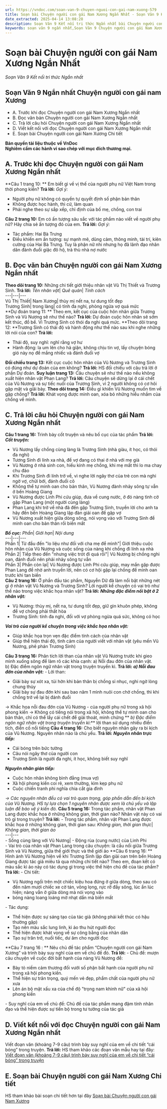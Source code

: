 ```yaml
---
url: https://vndoc.com/soan-van-9-chuyen-nguoi-con-gai-nam-xuong-579
title: Soạn bài Chuyện người con gái Nam Xương Ngắn Nhất - Soạn Văn 9 Kết nối tri thức Ngắn nhất - VnDoc.com
date_extracted: 2025-04-14 13:08:28
description: Soạn Văn 9 Kết nối tri thức Ngấn nhất bài Chuyện người con gái Nam Xương gồm phần trả lời chi tiết, đầy đủ, bám sát các câu hỏi, yêu cầu trong SGK (chỉ có trên VnDoc). Mời các bạn tham khảo.
keywords: soạn văn 9 ngắn nhất,Soạn Văn 9 Chuyện người con gái Nam Xương ngắn nhất,Soạn bài Chuyện người con gái Nam Xương ngắn nhất,soạn văn 9 Tập 1 trang 10 Kết nối tri thức,Chuyện người con gái Nam Xương lớp 9 Kết nối tri thức,Chuyện người con gái Nam Xương trang 10,Chuyện người con gái Nam Xương nguyễn dữ,văn 9,ngữ văn 9,soạn văn 9 kết nối tri thức ngắn nhất,soạn văn 9 tập 1,giải văn 9,soạn ngữ văn 9,giải ngữ văn 9,giải sgk ngữ văn 9
---
```


# Soạn bài Chuyện người con gái Nam Xương Ngắn Nhất
 _Soạn Văn 9 Kết nối tri thức Ngắn nhất_
## **Soạn Văn 9 Ngắn nhất Chuyện người con gái nam Xương**
  * A. Trước khi đọc Chuyện người con gái Nam Xương Ngắn nhất
  * B. Đọc văn bản Chuyện người con gái Nam Xương Ngắn nhất
  * C. Trả lời câu hỏi Chuyện người con gái Nam Xương Ngắn nhất
  * D. Viết kết nối với đọc Chuyện người con gái Nam Xương Ngắn nhất
  * E. Soạn bài Chuyện người con gái Nam Xương Chi tiết

**Bản quyền tài liệu thuộc về VnDoc**   
**Nghiêm cấm các hành vi sao chép với mục đích thương mại.**
## **A. Trước khi đọc Chuyện người con gái Nam Xương Ngắn nhất**
**Câu 1 trang 10: ** Em biết gì về vị thế của người phụ nữ Việt Nam trong thời phong kiến?
**Trả lời:**
_Gợi ý:_
  * Người phụ nữ không có quyền tự quyết định số phận bản thân
  * Không được học hành, thi cử, làm quan
  * Phải nghe theo sự sắp xếp, chỉ định của bố mẹ, chồng, con trai

**Câu 2 trang 10:** Em có ấn tượng sâu sắc với tác phẩm nào viết về người phụ nữ? Hãy chia sẻ ấn tượng đó của em.
**Trả lời:**
_Gợi ý:_
  * Tác phẩm: Hai Bà Trưng
  * Điều khiến em ấn tượng: sự mạnh mẽ, dũng cảm, thông minh, tài trí, kiên cường của Hai Bà Trưng. Tuy là phận nữ nhi nhưng họ đã lãnh đạo nhân dân đánh đuổi giặc đô hộ, trả thù nhà nợ nước

## **B. Đọc văn bản Chuyện người con gái Nam Xương Ngắn nhất**
**Theo dõi trang 10:** Những chi tiết giới thiệu nhân vật Vũ Thị Thiết và Trương Sinh.
**Trả lời:**
_Tên nhân vật_|  _Quê quán_|  _Tính cách_  
---|---|---  
Vũ Thị Thiết| Nam Xương| thùy mị nết na, tư dung tốt đẹp  
Trương Sinh| trong làng| có tính đa nghi, phòng ngừa vợ quá mức  
**Dự đoán trang 11: ** Theo em, kết cục của cuộc hôn nhân giữa Trương Sinh và Vũ Nương sẽ như thế nào?
**Trả lời:**
Dự đoán cuộc hôn nhân sẽ sớm kết thúc, đổ bể. Vì Trương Sinh có thói đa nghi quá mức.
**Theo dõi trang 12: **Trương Sinh có thái độ và hành động như thế nào sau khi nghe những lời nói của con?
**Trả lời:**
  * Thái độ, suy nghĩ: nghĩ rằng vợ hư
  * Hành động: la um lên cho hả giận, không chịu tin vợ, lấy chuyện bóng gió này nọ để mắng nhiếc và đánh đuổi vợ

**Đối chiếu trang 13:** Kết cục cuộc hôn nhân của Vũ Nương và Trương Sinh có đúng như dự đoán của em không?
**Trả lời:**
HS đối chiếu với câu trả lời ở phần Dự đoán.
**Suy luận trang 13:** Câu chuyện sẽ như thế nào nếu không xuất hiện nhân vật Phan Lang?
**Trả lời:**
Câu chuyện sẽ dừng lại ở cái chết của Vũ Nương và sự tiếc nuối của Trương Sinh, vì 2 người không có cơ hôi gặp mặt và giãi bày.
**Theo dõi trang 14:** Điều gì khiến Vũ Nương muốn tìm về gặp chồng?
**Trả lời:**
Khát vọng được minh oan, xóa bỏ những hiểu nhầm của chồng về mình.
## **C. Trả lời câu hỏi Chuyện người con gái Nam Xương Ngắn nhất**
**Câu 1 trang 16:** Trình bày cốt truyện và nêu bố cục của tác phẩm
**Trả lời:**
_**Cốt truyện:**_
  * Vũ Nương lấy chồng cùng làng là Trương Sinh \(nhà giàu, ít học, có thói đa nghi\)
  * Tương Sinh đi lính xa nhà, để vợ đang có thai ở nhà với mẹ già
  * Vũ Nương ở nhà sinh con, hiếu kính mẹ chồng, khi mẹ mất thì lo ma chay chu đáo
  * Khi Trương Sinh đi lính trở về, vì nghe lời ngây thơ của trẻ con mà nghi ngờ vợ, chửi bới, đánh đuổi cô
  * Không thể tự minh oan cho bản thân, Vũ Nương đành nhảy sông tự vẫn ở bến Hoàng Giang
  * Vũ Nương được Linh Phi cứu giúp, đưa về cung nước, ở đó nàng tình cờ gặp Phan Lang \(một người cùng làng\)
  * Phan Lang khi trở về nhà đã đến gặp Trương Sinh, truyền lời cho anh ta hãy đến bến Hoàng Giang lập đàn giải oan để gặp vợ
  * Vũ Nương xuất hiện giữa dòng sông, nói vọng vào với Trương Sinh để minh oan cho bản thân rồi biến mất

_**Bố cục:**_
_Phần_|  _Giới hạn_|  _Nội dung_  
---|---|---  
Phần 1| Từ đầu đến "lo liệu như đối với cha mẹ để mình"| Giới thiệu cuộc hôn nhân của Vũ Nương và cuộc sống của nàng khi chồng đi lính xa nhà  
Phần 2| Tiếp theo đến "nhưng việc trót đi quá rồi"| Vũ Nương bị chồng nghi oan, đánh đuổi nên phải nhảy sông tự vẫn  
Phần 3| Phần còn lại| Vũ Nương được Linh Phi cứu giúp, may mắn gặp được Phan Lang để nhờ anh truyền lời, nên có cơ hội gặp lại chồng để minh oan trước khi tan biến  
**Câu 2 trang 16:** Ở phần đầu tác phẩm, Nguyễn Dữ đã làm nổi bật những nét gì ở nhân vật Vũ Nương và Trương Sinh? Lời người kể chuyện có vai trò như thế nào trong việc khắc họa nhân vật?
**Trả lời:**
_**Những đặc điểm nổi bật ở 2 nhân vật:**_
  * Vũ Nương: thùy mị, nết na, tư dung tốt đẹp, giữ gìn khuôn phép, không để vợ chồng phải thất hòa
  * Trương Sinh: tính đa nghi, đối với vợ phòng ngừa quá sức, không có học

 _**Vai trò của người kể chuyện trong việc khắc họa nhân vật:**_
  * Giúp khắc họa trọn vẹn đặc điểm tính cách của nhân vật
  * Giúp thể hiện thái độ, tình cảm của người viết với nhân vật \(yêu mến Vũ Nương, phê phán Trương Sinh\)

**Câu 3 trang 16:** Phân tích lời than của nhân vật Vũ Nương trước khi gieo mình xuống sông để làm rõ các khía cạnh:
a\) Nỗi đau đớn của nhân vật.  
b\) Đặc điểm ngôn ngữ nhân vật trong truyện truyền kì.
**Trả lời:**
**_a\) Nỗi đau đớn của nhân vật:_**
\- Lời than:
  * Giãi bày sự xót xa, tủi hờn khi bản thân bị chồng sỉ nhục, nghi ngờ lòng chung thủy
  * Giãi bày sự đau đớn khi sau bao năm 1 mình nuôi con chờ chồng, thì khi chồng trở về lại bị đánh đuổi

→ Khắc họa nỗi đau đớn của Vũ Nương - của người phụ nữ trong xã hội phong kiến
→ Không có tiếng nói trong xã hội, không thể tự minh oan cho bản thân, chỉ có thể lấy cái chết để giải thoát, minh chứng
** _b\) Đặc điểm ngôn ngữ nhân vật trong truyện truyền kì:_** lời than sử dụng nhiều điển tích, điển cố nổi tiếng
**Câu 4 trang 16:** Cho biết nguyên nhân gây ra bi kịch của Vũ Nương. Nguyên nhân nào là chủ yếu.
**Trả lời:**
_**Nguyên nhân trực tiếp:**_
  * Cái bóng trên bức tường
  * Câu nói ngây thơ của người con
  * Trương Sinh là người đa nghi, ít học, không biết suy nghĩ

 _**Nguyên nhân gián tiếp:**_
  * Cuộc hôn nhân không bình đẳng \(mua vợ\)
  * Xã hội phong kiến coi rẻ, xem thường, kìm kẹp phụ nữ
  * Cuộc chiến tranh phi nghĩa chia cắt gia đình

 _→ Các nguyên nhân đều có vai trò quan trọng, góp phần dẫn đến bi kịch của Vũ Nương. HS tự lựa chọn 1 nguyên nhân được xem là chủ yếu và lập luận để bảo vệ ý kiến đó._
**Câu 5 trang 16:** Trong tác phẩm, nhân vật Phan Lang được khắc họa ở những không gian, thời gian nào? Nhân vật này có vai trò gì trong truyện?
**Trả lời:**
\- Trong tác phẩm, nhân vật Phan Lang được khắc họa ở những không gian, thời gian sau:
_Không gian, thời gian thực_|  _Không gian, thời gian ảo_  
---|---  
\- Sống cùng làng với Vũ Nương| \- Động rùa \(cung nước\) của Linh Phi  
\- Vai trò của nhân vật Phan Lang trong câu chuyện: là cầu nối giữa Trương Sinh và Vũ Nương, giữa thế giới thực và thế giới ảo
**Câu 6 trang 16: ** Hình ảnh Vũ Nương hiện về khi Trương Sinh lập đàn giải oan trên bến Hoàng Giang được tác giả miêu tả qua những chi tiết nào? Theo em, đoạn kết có màu sắc kì ảo này có tác dụng gì trong việc thể hiện chủ đề của tác phẩm?
**Trả lời:**
\- Chi tiết:
  * Vũ Nương ngồi trên một chiếc kiệu hoa đứng ở giữa dòng, theo sau có đến năm mươi chiếc xe cờ tán, võng lọng, rực rỡ đầy sông, lúc ẩn lúc hiện; nàng vẫn ở giữa dòng mà nói vọng vào
  * bóng nàng loang loáng mờ nhạt dần mà biến mất

\- Tác dụng:
  * Thể hiện được sự sáng tạo của tác giả \(không phải kết thúc có hậu thường gặp\)
  * Tạo nên màu sắc lung linh, kì ảo thu hút người đọc
  * Thể hiện được khát vọng về sự công bằng của nhân dân
  * Tạo sự trăn trở, nuối tiếc, dư âm cho người đọc

**Câu 7 trang 16 : ** Nêu chủ đề tác phẩm “Chuyện người con gái Nam Xương” và trình bày suy nghĩ của em về chủ đề đó.
**Trả lời:**
\- Chủ đề: mượn câu chuyện về cuộc đời bất hạnh của nàng Vũ Nương để:
  * Bày tỏ niềm cảm thương đối vưới số phận bất hạnh của người phụ nữ trong xã hội phong kiến.
  * Thể hiện sự trân trọng, quý mến vẻ đẹp, phẩm chất của người phụ nữ xưa
  * Lên án bộ mặt xấu xa của chế độ "trọng nam khinh nữ" của xã hội phong kiến

\- Suy nghĩ của em về chủ đề: Chủ đề của tác phẩm mang đậm tính nhân đạo và thể hiện được sự tiến bộ trong tư tưởng của tác giả
## **D. Viết kết nối với đọc Chuyện người con gái Nam Xương Ngắn nhất**
Viết đoạn văn \(khoảng 7-9 câu\) trình bày suy nghĩ của em về chi tiết “cái bóng” trong truyện.
**Trả lời:**
HS tham khảo các đoạn văn mẫu hay tại đây: [Viết đoạn văn \(khoảng 7-9 câu\) trình bày suy nghĩ của em về chi tiết “cái bóng” trong truyện](<https://vndoc.com/doan-van-trinh-bay-suy-nghi-ve-chi-tiet-cai-bong-trong-truyen-lop-9-325938>)
## **E. Soạn bài Chuyện người con gái Nam Xương Chi tiết**
HS tham khảo bài soạn chi tiết hơn tại đây [Soạn bài Chuyện người con gái Nam Xương](<https://vndoc.com/soan-van-9-chuyen-nguoi-con-gai-nam-xuong-chi-tiet-319055>)
